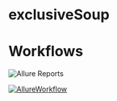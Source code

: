 # exclusiveSoup

# Workflows
![Allure Reports](https://github.com/malformedbox/exclusiveSoup/actions/workflows/manual.yml/badge.svg)

<a href="https://github.com/malformedbox/exclusiveSoup/actions/workflows/manual.yml" target="_blank" rel="nofollow">
    <img src="https://github.com/malformedbox/exclusiveSoup/actions/workflows/manual.yml/badge.svg" alt="AllureWorkflow"/>
</a>
